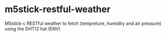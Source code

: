 # m5stick-restful-weather
M5stick-c RESTful weather to fetch (tempreture, humidity and air pressure) using the DHT12 hat (ENV)
